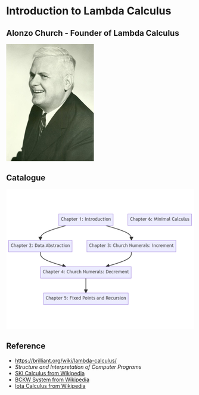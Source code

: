 # Introduction to Lambda Calculus


## Alonzo Church - Founder of Lambda Calculus

![Alonzo Church](Alonzo_Church.jpg)

## Catalogue

![](catalogue.png)

## Reference

- https://brilliant.org/wiki/lambda-calculus/
- _Structure and Interpretation of Computer Programs_
- [SKI Calculus from Wikipedia](https://en.wikipedia.org/wiki/SKI_combinator_calculus)
- [BCKW System from Wikipedia](https://en.wikipedia.org/wiki/B,_C,_K,_W_system)
- [Iota Calculus from Wikipedia](https://en.wikipedia.org/wiki/Iota_and_Jot)

